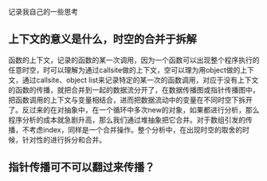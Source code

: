 记录我自己的一些思考

## 上下文的意义是什么，时空的合并于拆解
函数的上下文，记录的函数的某一次调用，因为一个函数可以出现整个程序执行的任意时空，时可以理解为通过callsite做的上下文，空可以理为用object做的上下文，通过callsite、object list来记录特定的某一次的函数调用，对应于没有上下文的函数的传播，就把合并到一起的数据流分开了，在数据传播图或指针传播图中，把函数调用的上下文与变量相结合，进而把数据流动中的变量在不同时空下拆开了。反过来的在对抽象中，在一个循环中多次new的对象，如果都进行分析，那么程序分析的成本就急剧升高，那么我们通过堆抽象把它合并。对于数组引发的传播，不考虑index，同样是一个合并操作。整个分析中，在出现时空的取舍的时候，针对性的进行拆分和合并。

## 指针传播可不可以翻过来传播？

